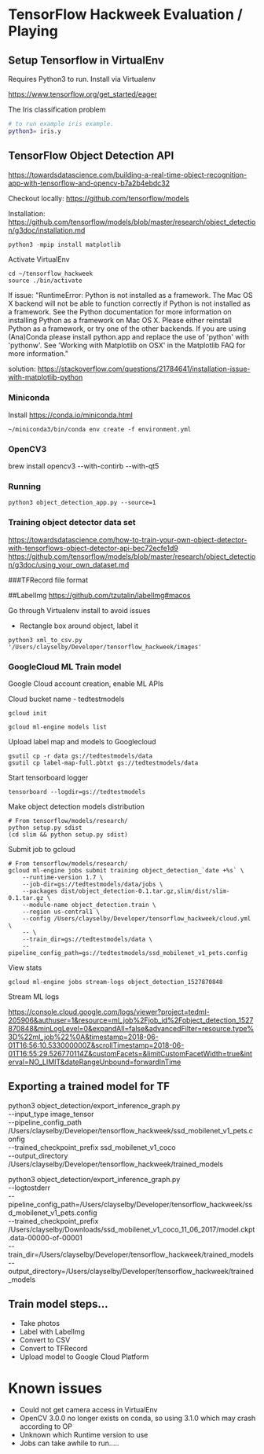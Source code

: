 # TensorFlow Hackweek Evaluation / Playing

## Setup Tensorflow in VirtualEnv
Requires Python3 to run. Install via Virtualenv

https://www.tensorflow.org/get_started/eager


The Iris classification problem


```bash
# to run example iris example. 
python3= iris.y  
```


## TensorFlow Object Detection API

https://towardsdatascience.com/building-a-real-time-object-recognition-app-with-tensorflow-and-opencv-b7a2b4ebdc32

Checkout locally: https://github.com/tensorflow/models

Installation: https://github.com/tensorflow/models/blob/master/research/object_detection/g3doc/installation.md

```python
python3 -mpip install matplotlib
```

Activate VirtualEnv
```
cd ~/tensorflow_hackweek
source ./bin/activate
```

If issue:
"RuntimeError: Python is not installed as a framework. The Mac OS X backend will not be able to function correctly if Python is not installed as a framework. See the Python documentation for more information on installing Python as a framework on Mac OS X. Please either reinstall Python as a framework, or try one of the other backends. If you are using (Ana)Conda please install python.app and replace the use of 'python' with 'pythonw'. See 'Working with Matplotlib on OSX' in the Matplotlib FAQ for more information."

solution: https://stackoverflow.com/questions/21784641/installation-issue-with-matplotlib-python

### Miniconda
Install https://conda.io/miniconda.html

```
~/miniconda3/bin/conda env create -f environment.yml
```

### OpenCV3
brew install opencv3 --with-contirb --with-qt5

### Running 
```
python3 object_detection_app.py --source=1
```


### Training object detector data set
https://towardsdatascience.com/how-to-train-your-own-object-detector-with-tensorflows-object-detector-api-bec72ecfe1d9
https://github.com/tensorflow/models/blob/master/research/object_detection/g3doc/using_your_own_dataset.md

###TFRecord file format

##LabelImg
https://github.com/tzutalin/labelImg#macos

Go through Virtualenv install to avoid issues

- Rectangle box around object, label it

```
python3 xml_to_csv.py '/Users/clayselby/Developer/tensorflow_hackweek/images'
```

### GoogleCloud ML Train model

Google Cloud account creation, enable ML APIs

Cloud bucket name - tedtestmodels
```
gcloud init
```

```
gcloud ml-engine models list
```

Upload label map and models to Googlecloud
```
gsutil cp -r data gs://tedtestmodels/data
gsutil cp label-map-full.pbtxt gs://tedtestmodels/data
```
Start tensorboard logger
```
tensorboard --logdir=gs://tedtestmodels
```

Make object detection models distribution
```
# From tensorflow/models/research/
python setup.py sdist
(cd slim && python setup.py sdist)
```

Submit job to gcloud
```
# From tensorflow/models/research/
gcloud ml-engine jobs submit training object_detection_`date +%s` \
    --runtime-version 1.7 \
    --job-dir=gs://tedtestmodels/data/jobs \
    --packages dist/object_detection-0.1.tar.gz,slim/dist/slim-0.1.tar.gz \
    --module-name object_detection.train \
    --region us-central1 \
    --config /Users/clayselby/Developer/tensorflow_hackweek/cloud.yml \
    -- \
    --train_dir=gs://tedtestmodels/data \
    --pipeline_config_path=gs://tedtestmodels/ssd_mobilenet_v1_pets.config
```

View stats
```
gcloud ml-engine jobs stream-logs object_detection_1527870848
```

Stream ML logs

https://console.cloud.google.com/logs/viewer?project=tedml-205906&authuser=1&resource=ml_job%2Fjob_id%2Fobject_detection_1527870848&minLogLevel=0&expandAll=false&advancedFilter=resource.type%3D%22ml_job%22%0A&timestamp=2018-06-01T16:56:10.533000000Z&scrollTimestamp=2018-06-01T16:55:29.526770114Z&customFacets=&limitCustomFacetWidth=true&interval=NO_LIMIT&dateRangeUnbound=forwardInTime

## Exporting a trained model for TF

python3 object_detection/export_inference_graph.py \
    --input_type image_tensor \
    --pipeline_config_path /Users/clayselby/Developer/tensorflow_hackweek/ssd_mobilenet_v1_pets.config \
    --trained_checkpoint_prefix ssd_mobilenet_v1_coco \
    --output_directory /Users/clayselby/Developer/tensorflow_hackweek/trained_models

python3 object_detection/export_inference_graph.py \
    --logtostderr \
    --pipeline_config_path=/Users/clayselby/Developer/tensorflow_hackweek/ssd_mobilenet_v1_pets.config \
    --trained_checkpoint_prefix /Users/clayselby/Downloads/ssd_mobilenet_v1_coco_11_06_2017/model.ckpt.data-00000-of-00001 \
    --train_dir=/Users/clayselby/Developer/tensorflow_hackweek/trained_models \
    --output_directory=/Users/clayselby/Developer/tensorflow_hackweek/trained_models


## Train model steps...
- Take photos
- Label with LabelImg
- Convert to CSV
- Convert to TFRecord
- Upload model to Google Cloud Platform


# Known issues
- Could not get camera access in VirtualEnv
- OpenCV 3.0.0 no longer exists on conda, so using 3.1.0 which may crash according to OP
- Unknown which Runtime version to use
- Jobs can take awhile to run.....
